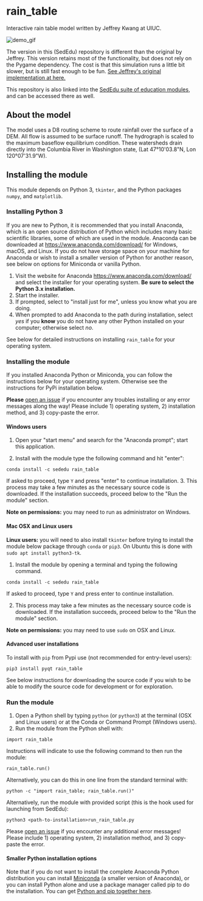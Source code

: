 # rain_table

Interactive rain table model written by Jeffrey Kwang at UIUC.

<img src="https://github.com/sededu/rain_table/blob/master/private/rain_table_demo.gif" alt="demo_gif">


The version in this (SedEdu) repository is different than the original by Jeffrey.
This version retains most of the functionality, but does not rely on the Pygame dependency.
The cost is that this simulation runs a little bit slower, but is still fast enough to be fun.
[See Jeffrey's original implementation at here.](https://github.com/jeffskwang/rain_table)

This repository is also linked into the [SedEdu suite of education modules](https://github.com/sededu/sededu), and can be accessed there as well.


## About the model

The model uses a D8 routing scheme to route rainfall over the surface of a DEM.
All flow is assumed to be surface runoff.
The hydrograph is scaled to the maximum baseflow equilibrium condition. 
These watersheds drain directly into the Columbia River in Washington state, (Lat 47°10'03.8"N, Lon 120°07'31.9"W).



## Installing the module

This module depends on Python 3, `tkinter`, and the Python packages `numpy`, and `matplotlib`. 


### Installing Python 3

If you are new to Python, it is recommended that you install Anaconda, which is an open source distribution of Python which includes many basic scientific libraries, some of which are used in the module. 
Anaconda can be downloaded at https://www.anaconda.com/download/ for Windows, macOS, and Linux. 
If you do not have storage space on your machine for Anaconda or wish to install a smaller version of Python for another reason, see below on options for Miniconda or vanilla Python.

1. Visit the website for Anaconda https://www.anaconda.com/download/ and select the installer for your operating system.
__Be sure to select the Python 3.x installation.__
2. Start the installer.
3. If prompted, select to "install just for me", unless you know what you are doing.
4. When prompted to add Anaconda to the path during installation, select _yes_ if you __know__ you do not have any other Python installed on your computer; otherwise select _no_.

See below for detailed instructions on installing `rain_table` for your operating system.


### Installing the module

If you installed Anaconda Python or Miniconda, you can follow the instructions below for your operating system. 
Otherwise see the instructions for PyPi installation below.

__Please__ [open an issue](https://github.com/sededu/rain_table/issues) if you encounter any troubles installing or any error messages along the way! 
Please include 1) operating system, 2) installation method, and 3) copy-paste the error.


#### Windows users

1. Open your "start menu" and search for the "Anaconda prompt"; start this application.

2. Install with the module type the following command and hit "enter":
```
conda install -c sededu rain_table
```
If asked to proceed, type `Y` and press "enter" to continue installation. 
3. This process may take a few minutes as the necessary source code is downloaded.
If the installation succeeds, proceed below to the "Run the module" section.

__Note on permissions:__ you may need to run as administrator on Windows.


#### Mac OSX and Linux users

__Linux users:__ you will need to also install `tkinter` before trying to install the module below package through `conda` or `pip3`.
On Ubuntu this is done with `sudo apt install python3-tk`.
<!-- Windows and Mac distributions should come with `python3-tk` installed. -->

1. Install the module by opening a terminal and typing the following command.
```
conda install -c sededu rain_table
```
If asked to proceed, type `Y` and press enter to continue installation.

2. This process may take a few minutes as the necessary source code is downloaded.
If the installation succeeds, proceed below to the "Run the module" section.

__Note on permissions:__ you may need to use `sudo` on OSX and Linux.


#### Advanced user installations
To install with `pip` from Pypi use (not recommended for entry-level users):
```
pip3 install pyqt rain_table
```

See below instructions for downloading the source code if you wish to be able to modify the source code for development or for exploration.


### Run the module

1. Open a Python shell by typing `python` (or `python3`) at the terminal (OSX and Linux users) or at the Conda or Command Prompt (Windows users).
2. Run the module from the Python shell with:
```
import rain_table
```
Instructions will indicate to use the following command to then run the module:
```
rain_table.run()
```

Alternatively, you can do this in one line from the standard terminal with:
```
python -c "import rain_table; rain_table.run()"
```

Alternatively, run the module with provided script (this is the hook used for launching from SedEdu):
```
python3 <path-to-installation>run_rain_table.py
```

Please [open an issue](https://github.com/sededu/rain_table/issues) if you encounter any additional error messages! 
Please include 1) operating system, 2) installation method, and 3) copy-paste the error.


#### Smaller Python installation options
Note that if you do not want to install the complete Anaconda Python distribution you can install [Miniconda](https://conda.io/miniconda.html) (a smaller version of Anaconda), or you can install Python alone and use a package manager called pip to do the installation. 
You can get [Python and pip together here](https://www.python.org/downloads/).



